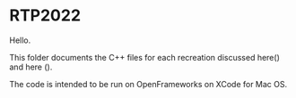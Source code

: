 # RTP2022

Hello. 

This folder documents the C++ files for each recreation discussed here() and here (). 

The code is intended to be run on OpenFrameworks on XCode for Mac OS. 
